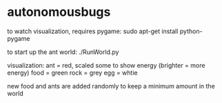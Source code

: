 autonomousbugs
==============

to watch visualization, requires pygame:
    sudo apt-get install python-pygame

to start up the ant world:
    ./RunWorld.py

visualization:
    ant = red, scaled some to show energy (brighter = more energy)
    food = green
    rock = grey
    egg = whtie

new food and ants are added randomly to keep a minimum amount in the world


